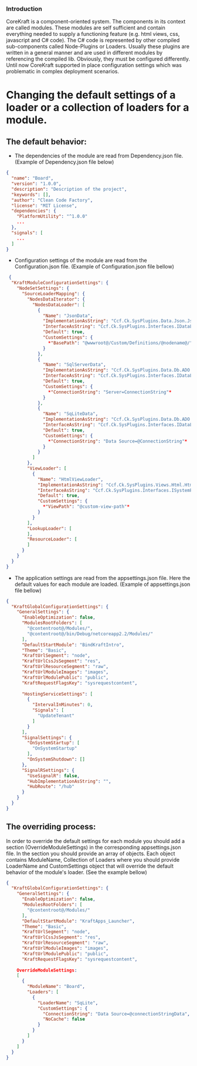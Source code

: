 ### Introduction ###
CoreKraft is a component-oriented system. The components in its context are called modules. These modules are self sufficient and contain everything needed to supply a functioning feature (e.g. html views, css, javascript and C# code). The C# code is represented by other compiled sub-components called Node-Plugins or Loaders. Usually these plugins are written in a general manner and are used in different modules by referencing the compiled lib. Obviously, they must be configured differently. Until now CoreKraft supported in place configuration settings which was problematic in complex deployment scenarios.

# Changing the default settings of a loader or a collection of loaders for a module.

## The default behavior:
 - The dependencies of the module are read from Dependency.json file. (Example of Dependency.json file below)
```json
{
  "name": "Board",
  "version": "1.0.0",
  "description": "Description of the project",
  "keywords": [],
  "author": "Clean Code Factory",
  "license": "MIT License",
  "dependencies": {
    "PlatformUtility": "^1.0.0"
    ...
  },
  "signals": [
    ...
  ]
}
```
 - Configuration settings of the module are read from the Configuration.json file. (Example of Configuration.json file bellow)
```json
 {
  "KraftModuleConfigurationSettings": {
    "NodeSetSettings": {
      "SourceLoaderMapping": {
        "NodesDataIterator": {
          "NodesDataLoader": [
            {
              "Name": "JsonData",
              "ImplementationAsString": "Ccf.Ck.SysPlugins.Data.Json.JsonDataImp, Ccf.Ck.SysPlugins.Data.Json",
              "InterfaceAsString": "Ccf.Ck.SysPlugins.Interfaces.IDataLoaderPlugin, Ccf.Ck.SysPlugins.Interfaces",
              "Default": true,
              "CustomSettings": {
                *"BasePath": "@wwwroot@/Custom/Definitions/@nodename@/"*
              }
            },
            {
              "Name": "SqlServerData",
              "ImplementationAsString": "Ccf.Ck.SysPlugins.Data.Db.ADO.GenericSQLServer, Ccf.Ck.SysPlugins.Data.Db.ADO",
              "InterfaceAsString": "Ccf.Ck.SysPlugins.Interfaces.IDataLoaderPlugin, Ccf.Ck.SysPlugins.Interfaces",
              "Default": true,
              "CustomSettings": {
                *"ConnectionString": "Server=ConnectionString"*
              }
            },
            {
              "Name": "SqLiteData",
              "ImplementationAsString": "Ccf.Ck.SysPlugins.Data.Db.ADO.GenericSQLite, Ccf.Ck.SysPlugins.Data.Db.ADO",
              "InterfaceAsString": "Ccf.Ck.SysPlugins.Interfaces.IDataLoaderPlugin, Ccf.Ck.SysPlugins.Interfaces",
              "Default": true,
              "CustomSettings": {
                *"ConnectionString": "Data Source=@ConnectionString"*
              }
            }
          ]
        },
        "ViewLoader": [
          {
            "Name": "HtmlViewLoader",
            "ImplementationAsString": "Ccf.Ck.SysPlugins.Views.Html.HtmlViewImp, Ccf.Ck.SysPlugins.Views.Html",
            "InterfaceAsString": "Ccf.Ck.SysPlugins.Interfaces.ISystemPlugin, Ccf.Ck.SysPlugins.Interfaces",
            "Default": true,
            "CustomSettings": {
              *"ViewPath": "@custom-view-path"*
            }
          }
        ],
        "LookupLoader": [
        ],
        "ResourceLoader": [
        ]
      }
    }
  }
}

```
 - The application settings are read from the appsettings.json file. Here the default values for each module are loaded. (Example of appsettings.json file bellow)
```json
{
  "KraftGlobalConfigurationSettings": {
    "GeneralSettings": {
      "EnableOptimization": false,
      "ModulesRootFolders": [
        "@contentroot@/Modules/",
        "@contentroot@/bin/Debug/netcoreapp2.2/Modules/"
      ],
      "DefaultStartModule": "BindKraftIntro",
      "Theme": "Basic",
      "KraftUrlSegment": "node",
      "KraftUrlCssJsSegment": "res",
      "KraftUrlResourceSegment": "raw",
      "KraftUrlModuleImages": "images",
      "KraftUrlModulePublic": "public",
      "KraftRequestFlagsKey": "sysrequestcontent",
    
      "HostingServiceSettings": [
        {
          "IntervalInMinutes": 0,
          "Signals": [
            "UpdateTenant"
          ]
        }
      ],
      "SignalSettings": {
        "OnSystemStartup": [
          "OnSystemStartup"
        ],
        "OnSystemShutdown": []
      },
      "SignalRSettings": {
        "UseSignalR": false,
        "HubImplementationAsString": "",
        "HubRoute": "/hub"
      }
    }
  }
}
```
## The overriding process:
In order to override the default settings for each module you should add a section (OverrideModuleSettings) in the corresponding appsettings.json file.
In the section you should provide an array of objects. Each object contains ModuleName, Collection of Loaders where you should provide LoaderName and 
CustomSettings object that will override the default behavior of the module's loader. 
(See the example bellow)
```json
{
  "KraftGlobalConfigurationSettings": {
    "GeneralSettings": {
      "EnableOptimization": false,
      "ModulesRootFolders": [
        "@contentroot@/Modules/"
      ],
      "DefaultStartModule": "KraftApps_Launcher",
      "Theme": "Basic",
      "KraftUrlSegment": "node",
      "KraftUrlCssJsSegment": "res",
      "KraftUrlResourceSegment": "raw",
      "KraftUrlModuleImages": "images",
      "KraftUrlModulePublic": "public",
      "KraftRequestFlagsKey": "sysrequestcontent",
     
    OverrideModuleSettings: 
    [
      {
        "ModuleName": "Board",
        "Loaders": [
          {
            "LoaderName": "SqLite",
            "CustomSettings": {
              "ConnectionString": "Data Source=@connectionStringData",
              "NoCache": false
            }
          }
        ]
      }
    ]
  }
}
```





